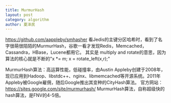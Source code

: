 ```yaml
---
title: MurmurHash
layout: post
category: algorithm
author: 夏泽民
---
```

https://github.com/aappleby/smhasher
看Jedis的主键分区哈希时，看到了名字很萌很陌陌的MurmurHash，谷歌一看才发现Redis，Memcached，Cassandra，HBase，Lucene都用它。
其实是 multiply and rotate的意思，因为算法的核心就是不断的"x *= m; x = rotate_left(x,r);"
<!-- more -->
MurmurHash算法：高运算性能，低碰撞率，由Austin Appleby创建于2008年，现已应用到Hadoop、libstdc++、nginx、libmemcached等开源系统。2011年Appleby被Google雇佣，随后Google推出其变种的CityHash算法。 
官方网站：https://sites.google.com/site/murmurhash/ 
MurmurHash算法，自称超级快的hash算法，是FNV的4-5倍。

